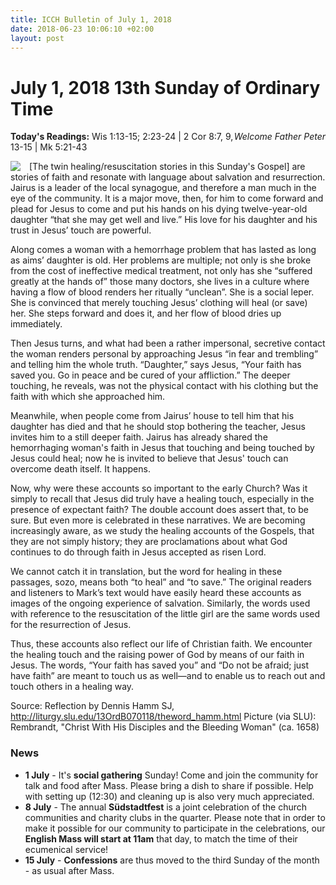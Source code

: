 ```yaml
---
title: ICCH Bulletin of July 1, 2018
date: 2018-06-23 10:06:10 +02:00
layout: post
---
```


# July 1, 2018 13th Sunday of Ordinary Time
<span style="float: right"><em>Welcome Father Peter</em></span>
**Today's Readings:** Wis 1:13-15; 2:23-24 | 2 Cor 8:7, 9, 13-15 | Mk 5:21-43


<img style="float: left; margin-right: 1em;" src="http://liturgy.slu.edu/13OrdB070118/images/MainImage2.jpg">

[The twin healing/resuscitation stories in this Sunday's Gospel] are stories of faith and resonate with language about salvation and resurrection. Jairus is a leader of the local synagogue, and therefore a man much in the eye of the community. It is a major move, then, for him to come forward and plead for Jesus to come and put his hands on his dying twelve-year-old daughter “that she may get well and live.” His love for his daughter and his trust in Jesus’ touch are powerful.

Along comes a woman with a hemorrhage problem that has lasted as long as aims’ daughter is old. Her problems are multiple; not only is she broke from the cost of ineffective medical treatment, not only has she “suffered greatly at the hands of” those many doctors, she lives in a culture where having a flow of blood renders her ritually “unclean”. She is a social leper. She is convinced that merely touching Jesus’ clothing will heal (or save) her. She steps forward and does it, and her flow of blood dries up immediately.

Then Jesus turns, and what had been a rather impersonal, secretive contact the woman renders personal by approaching Jesus “in fear and trembling” and telling him the whole truth. “Daughter,” says Jesus, “Your faith has saved you. Go in peace and be cured of your affliction.” The deeper touching, he reveals, was not the physical contact with his clothing but the faith with which she approached him.

Meanwhile, when people come from Jairus’ house to tell him that his daughter has died and that he should stop bothering the teacher, Jesus invites him to a still deeper faith. Jairus has already shared the hemorrhaging woman's faith in Jesus that touching and being touched by Jesus could heal; now he is invited to believe that Jesus' touch can overcome death itself. It happens.

Now, why were these accounts so important to the early Church? Was it simply to recall that Jesus did truly have a healing touch, especially in the presence of expectant faith? The double account does assert that, to be sure. But even more is celebrated in these narratives. We are becoming increasingly aware, as we study the healing accounts of the Gospels, that they are not simply history; they are proclamations about what God continues to do through faith in Jesus accepted as risen Lord.

We cannot catch it in translation, but the word for healing in these passages, sozo, means both “to heal” and “to save.” The original readers and listeners to Mark’s text would have easily heard these accounts as images of the ongoing experience of salvation. Similarly, the words used with reference to the resuscitation of the little girl are the same words used for the resurrection of Jesus.

Thus, these accounts also reflect our life of Christian faith. We encounter the healing touch and the raising power of God by means of our faith in Jesus. The words, “Your faith has saved you” and “Do not be afraid; just have faith” are meant to touch us as well—and to enable us to reach out and touch others in a healing way.

Source: Reflection by Dennis Hamm SJ, http://liturgy.slu.edu/13OrdB070118/theword_hamm.html
Picture (via SLU): Rembrandt, "Christ With His Disciples and the Bleeding Woman" (ca. 1658)

### News 

* **1 July** - It's **social gathering** Sunday! Come and join the community for talk and food after Mass. Please bring a dish to share if possible. Help with setting up (12:30) and cleaning up is also very much appreciated.
* **8 July** - The annual **Südstadtfest** is a joint celebration of the church communities and charity clubs in the quarter. Please note that in order to make it possible for our community to participate in the celebrations, our **English Mass will start at 11am** that day, to match the time of their ecumenical service!
* **15 July** - **Confessions** are thus moved to the third Sunday of the month - as usual after Mass.
